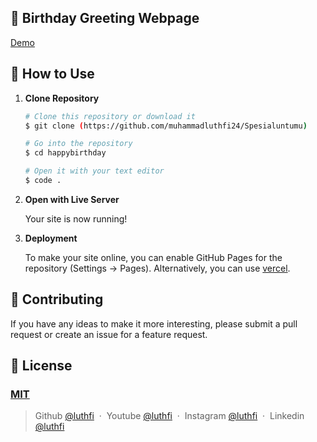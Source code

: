 ## 🎉 Birthday Greeting Webpage 

[Demo](https://luthfi.github.io/happybirthday/)

## 🚀 How to Use

1.  **Clone Repository**

    ```bash
    # Clone this repository or download it
    $ git clone (https://github.com/muhammadluthfi24/Spesialuntumu)

    # Go into the repository
    $ cd happybirthday

    # Open it with your text editor
    $ code .
    ```

2. **Open with Live Server**

    Your site is now running!

3. **Deployment**

    To make your site online, you can enable GitHub Pages for the repository (Settings -> Pages). Alternatively, you can use [vercel](https://vercel.com).

## 📝 Contributing

If you have any ideas to make it more interesting, please submit a pull request or create an issue for a feature request.

## 🤝 License

### [MIT](LICENSE)

> Github [@luthfi](https://github.com/muhammadluthfi24) &nbsp;&middot;&nbsp;
> Youtube [@luthfi](https://www.youtube.com/@akangtutorial-y9k) &nbsp;&middot;&nbsp;
> Instagram [@luthfi](https://www.instagram.com/bukanselebf2/) &nbsp;&middot;&nbsp;
> Linkedin [@luthfi](https://www.linkedin.com/in/muhammad-luthfi-farizqi-7434a0216/)
